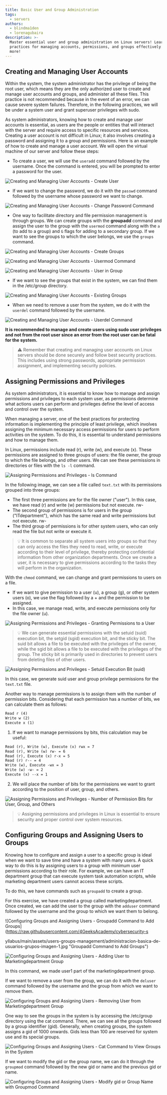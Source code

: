 ```yaml
---
title: Basic User and Group Administration
tags:
  - servers
authors:
  - blindma1den
  - lorenagubaira
description: >-
  Master essential user and group administration on Linux servers! Learn secure
  practices for managing accounts, permissions, and groups effectively. Discover
  more!
---
```

## Creating and Managing User Accounts

Within the system, the system administrator has the privilege of being the root user, which means they are the only authorized user to create and manage user accounts and groups, and administer all these files. This practice is not recommended because in the event of an error, we can cause severe system failures. Therefore, in the following practices, we will be under a system user and grant superuser privileges with sudo.

As system administrators, knowing how to create and manage user accounts is essential, as users are the people or entities that will interact with the server and require access to specific resources and services. Creating a user account is not difficult in Linux; it also involves creating a password and assigning it to a group and permissions. Here is an example of how to create and manage a user account. We will open the virtual machine of our server and follow these steps:

- To create a user, we will use the `useradd` command followed by the username. Once the command is entered, you will be prompted to enter a password for the user.

![Creating and Managing User Accounts - Create User](https://raw.githubusercontent.com/4GeeksAcademy/cybersecurity-syllabus/main/assets/users-groups-management/administracion-basica-de-usuarios-imagen-1.jpg)

- If we want to change the password, we do it with the `passwd` command followed by the username whose password we want to change.

![Creating and Managing User Accounts - Change Password Command](https://raw.githubusercontent.com/4GeeksAcademy/cybersecurity-syllabus/main/assets/users-groups-management/administracion-basica-de-usuarios-imagen-2.jpg)

- One way to facilitate directory and file permission management is through groups. We can create groups with the **groupadd** command and assign the user to the group with the `usermod` command along with the `a` (to add to a group) and `G` flags for adding to a secondary group. If we want to see the groups to which the user belongs, we use the `groups` command.

![Creating and Managing User Accounts - Create Groups](https://raw.githubusercontent.com/4GeeksAcademy/cybersecurity-syllabus/main/assets/users-groups-management/administracion-basica-de-usuarios-imagen-3.jpg)

![Creating and Managing User Accounts - Usermod Command](https://raw.githubusercontent.com/4GeeksAcademy/cybersecurity-syllabus/main/assets/users-groups-management/administracion-basica-de-usuarios-imagen-4.jpg)

![Creating and Managing User Accounts - User in Group](https://raw.githubusercontent.com/4GeeksAcademy/cybersecurity-syllabus/main/assets/users-groups-management/administracion-basica-de-usuarios-imagen-5.jpg)

- If we want to see the groups that exist in the system, we can find them in the /etc/group directory.

![Creating and Managing User Accounts - Existing Groups](https://raw.githubusercontent.com/4GeeksAcademy/cybersecurity-syllabus/main/assets/users-groups-management/administracion-basica-de-usuarios-imagen-6.jpg)

- When we need to remove a user from the system, we do it with the `userdel` command followed by the username.

![Creating and Managing User Accounts - Userdel Command](https://raw.githubusercontent.com/4GeeksAcademy/cybersecurity-syllabus/main/assets/users-groups-management/administracion-basica-de-usuarios-imagen-7.jpg)

**It is recommended to manage and create users using sudo user privileges and not from the root user since an error from the root user can be fatal for the system.**

> ⚠️ Remember that creating and managing user accounts on Linux servers should be done securely and follow best security practices. This includes using strong passwords, appropriate permission assignment, and implementing security policies.

## Assigning Permissions and Privileges

As system administrators, it is essential to know how to manage and assign permissions and privileges to each system user, as permissions determine what actions users can perform and privileges define the level of access and control over the system.

When managing a server, one of the best practices for protecting information is implementing the principle of least privilege, which involves assigning the minimum necessary access permissions for users to perform activities on the system. To do this, it is essential to understand permissions and how to manage them.

In Linux, permissions include read (r), write (w), and execute (x). These permissions are assigned to three groups of users: the file owner, the group to which the file belongs, and other users. We can see these permissions in directories or files with the `ls -l` command.

![Assigning Permissions and Privileges - ls Command](https://raw.githubusercontent.com/4GeeksAcademy/cybersecurity-syllabus/main/assets/users-groups-management/administracion-basica-de-usuarios-privilegios-imagen-1.jpg "The ls -l command allows us to visualize permissions in directories or files")

In the following image, we can see a file called `text.txt` with its permissions grouped into three groups:

- The first three permissions are for the file owner ("user"). In this case, we have read (r) and write (w) permissions but not execute. rw-
- The second group of permissions is for users in the group ("ITdepartment"), which has the same read and write permissions but not execute. rw-
- The third group of permissions is for other system users, who can only read the file but not write or execute it.

> 💡 It is common to separate all system users into groups so that they can only access the files they need to read, write, or execute according to their level of privilege, thereby protecting confidential information from other organization departments. Once we create a user, it is necessary to give permissions according to the tasks they will perform in the organization.

With the `chmod` command, we can change and grant permissions to users on a file.

- If we want to give permission to a user (u), a group (g), or other system users (o), we use the flag followed by a + and the permission to be assigned.
- In this case, we manage read, write, and execute permissions only for the file owner (u).

![Assigning Permissions and Privileges - Granting Permissions to a User](https://raw.githubusercontent.com/4GeeksAcademy/cybersecurity-syllabus/main/assets/users-groups-management/administracion-basica-de-usuarios-privilegios-imagen-2.jpg "Granting Permissions to a User")

> 💡 We can generate essential permissions with the setuid (suid) execution bit, the setgid (sgid) execution bit, and the sticky bit. The suid bit allows a file to be executed with the privileges of the owner, while the sgid bit allows a file to be executed with the privileges of the group. The sticky bit is primarily used in directories to prevent users from deleting files of other users.

![Assigning Permissions and Privileges - Setuid Execution Bit (suid)](https://raw.githubusercontent.com/4GeeksAcademy/cybersecurity-syllabus/main/assets/users-groups-management/administracion-basica-de-usuarios-privilegios-imagen-3.jpg "Setuid Execution Bit (suid)")

In this case, we generate suid user and group privilege permissions for the `text.txt` file.

Another way to manage permissions is to assign them with the number of permission bits. Considering that each permission has a number of bits, we can calculate them as follows:

```txt
Read r (4)
Write w (2)
Execute x (1)
```

1. If we want to manage permissions by bits, this calculation may be useful:

```txt
Read (r), Write (w), Execute (x) rwx = 7
Read (r), Write (w) rw- = 6
Read (r), Execute (x) r-x = 5
Read (r) r-- = 4
Write (w), Execute -wx = 3
Write (w) -w- = 2
Execute (x) --x = 1
```

2. We will place the number of bits for the permissions we want to grant according to the position of user, group, and others.

![Assigning Permissions and Privileges - Number of Permission Bits for User, Group, and Others](https://raw.githubusercontent.com/4GeeksAcademy/cybersecurity-syllabus/main/assets/users-groups-management/administracion-basica-de-usuarios-privilegios-imagen-4.jpg "Number of Permission Bits for User, Group, and Others")

> 💡 Assigning permissions and privileges in Linux is essential to ensure security and proper control over system resources.

## Configuring Groups and Assigning Users to Groups

Knowing how to configure and assign a user to a specific group is ideal when we want to save time and have a system with many users. A quick way to do this is by assigning users to a group with minimum user permissions according to their role. For example, we can have an IT department group that can execute system task automation scripts, while marketing department users cannot access these scripts.

To do this, we have commands such as `groupadd` to create a group.

For this exercise, we have created a group called marketingdepartment. Once created, we can add the user to the group with the `adduser` command followed by the username and the group to which we want them to belong.

![Configuring Groups and Assigning Users - Groupadd Command to Add Groups](https://raw.githubusercontent.com/4GeeksAcademy/cybersecurity-s

yllabus/main/assets/users-groups-management/administracion-basica-de-usuarios-grupos-imagen-1.jpg "Groupadd Command to Add Groups")

![Configuring Groups and Assigning Users - Adding User to Marketingdepartment Group](https://raw.githubusercontent.com/4GeeksAcademy/cybersecurity-syllabus/main/assets/users-groups-management/administracion-basica-de-usuarios-grupos-imagen-2.jpg "User1 will become part of the marketingdepartment group")

In this command, we made user1 part of the marketingdepartment group.

If we want to remove a user from the group, we can do it with the `deluser` command followed by the username and the group from which we want to remove them.

![Configuring Groups and Assigning Users - Removing User from Marketingdepartment Group](https://raw.githubusercontent.com/4GeeksAcademy/cybersecurity-syllabus/main/assets/users-groups-management/administracion-basica-de-usuarios-grupos-imagen-3.jpg "Remove user1 from the marketingdepartment group")

One way to see the groups in the system is by accessing the /etc/group directory using the cat command. There, we can see all the groups followed by a group identifier (gid). Generally, when creating groups, the system assigns a gid of 1000 onwards. Gids less than 100 are reserved for system use and its special groups.

![Configuring Groups and Assigning Users - Cat Command to View Groups in the System](https://raw.githubusercontent.com/4GeeksAcademy/cybersecurity-syllabus/main/assets/users-groups-management/administracion-basica-de-usuarios-grupos-imagen-4.jpg "Cat Command to View Groups in the System")

If we want to modify the gid or the group name, we can do it through the `groupmod` command followed by the new gid or name and the previous gid or name.

![Configuring Groups and Assigning Users - Modify gid or Group Name with Groupmod Command](https://raw.githubusercontent.com/4GeeksAcademy/cybersecurity-syllabus/main/assets/users-groups-management/administracion-basica-de-usuarios-grupos-imagen-5.jpg "Modify gid or Group Name with Groupmod Command 'new name or gid' + 'previous gid or name' ")
